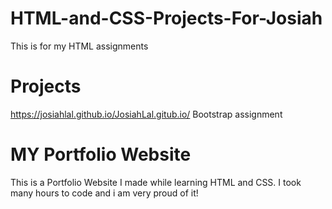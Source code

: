 # HTML-and-CSS-Projects-For-Josiah
This is for my HTML assignments  
# Projects
https://josiahlal.github.io/JosiahLal.gitub.io/
Bootstrap assignment
# MY Portfolio Website
This is a Portfolio Website I made while learning HTML and CSS. I took many hours to code and i am very proud of it!

